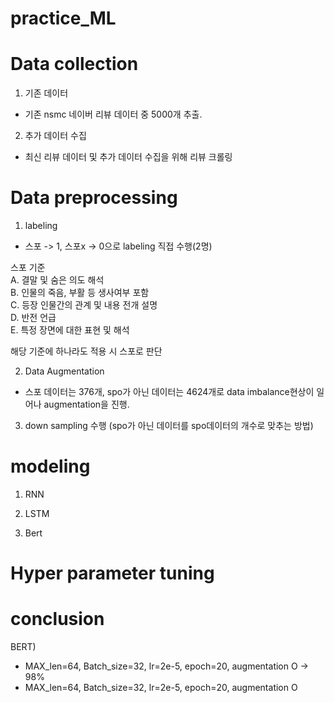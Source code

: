 # practice_ML

# Data collection
1) 기존 데이터<br>
- 기존 nsmc 네이버 리뷰 데이터 중 5000개 추출.

2) 추가 데이터 수집<br>
- 최신 리뷰 데이터 및 추가 데이터 수집을 위해 리뷰 크롤링

# Data preprocessing
1) labeling
- 스포 -> 1, 스포x -> 0으로 labeling 직접 수행(2명)

스포 기준<br>
A. 결말 및 숨은 의도 해석<br>
B. 인물의 죽음, 부활 등 생사여부 포함<br>
C. 등장 인물간의 관계 및 내용 전개 설명<br>
D. 반전 언급<br>
E. 특정 장면에 대한 표현 및 해석<br>

해당 기준에 하나라도 적용 시 스포로 판단

2) Data Augmentation
- 스포 데이터는 376개, spo가 아닌 데이터는 4624개로 data imbalance현상이 일어나 augmentation을 진행.



3) down sampling 수행 (spo가 아닌 데이터를 spo데이터의 개수로 맞추는 방법)

# modeling
1) RNN

2) LSTM

3) Bert


# Hyper parameter tuning

# conclusion

BERT)
- MAX_len=64, Batch_size=32, lr=2e-5, epoch=20, augmentation O -> 98%
- MAX_len=64, Batch_size=32, lr=2e-5, epoch=20, augmentation O
